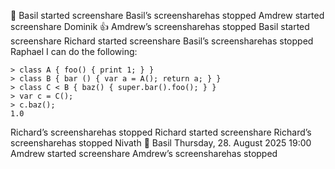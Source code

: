 👏
⁨Basil⁩ started
screenshare
⁨Basil⁩’s
screensharehas stopped
⁨Amdrew⁩ started
screenshare
Dominik
👍
⁨Amdrew⁩’s
screensharehas stopped
⁨Basil⁩ started
screenshare
⁨Richard⁩ started
screenshare
⁨Basil⁩’s
screensharehas stopped
Raphael
I can do the following:
```
> class A { foo() { print 1; } }
> class B { bar () { var a = A(); return a; } }
> class C < B { baz() { super.bar().foo(); } }
> var c = C();
> c.baz();
1.0
```
⁨Richard⁩’s
screensharehas stopped
⁨Richard⁩ started
screenshare
⁨Richard⁩’s
screensharehas stopped
Nivath
👏
Basil
Thursday, 28. August 2025 19:00
⁨Amdrew⁩ started
screenshare
⁨Amdrew⁩’s
screensharehas stopped
